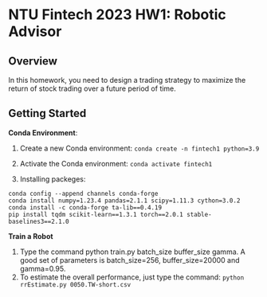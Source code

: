 # NTU Fintech 2023 HW1: Robotic Advisor

## Overview
In this homework, you need to design a trading strategy to maximize the return of stock trading over a future period of time.

## Getting Started

**Conda Environment**: 
1. Create a new Conda environment: 
```conda create -n fintech1 python=3.9```

2. Activate the Conda environment:
``` conda activate fintech1 ```

3. Installing packeges:
```
conda config --append channels conda-forge 
conda install numpy=1.23.4 pandas=2.1.1 scipy=1.11.3 cython=3.0.2
conda install -c conda-forge ta-lib==0.4.19
pip install tqdm scikit-learn==1.3.1 torch==2.0.1 stable-baselines3==2.1.0
```

**Train a Robot**
1. Type the command python train.py batch_size buffer_size gamma.
A good set of parameters is batch_size=256, buffer_size=20000 and gamma=0.95.
2. To estimate the overall performance, just type the command:
```python rrEstimate.py 0050.TW-short.csv```



